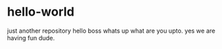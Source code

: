 # hello-world
just another repository
hello  boss whats up what are you upto.
yes we are having fun dude.
